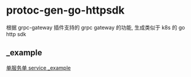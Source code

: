 # protoc-gen-go-httpsdk

根据 grpc-gateway 插件支持的 grpc gateway 的功能, 生成类似于 k8s 的 go http sdk

## _example

[单服务单 service _example](_example/singleScopeVersionSingleService)
